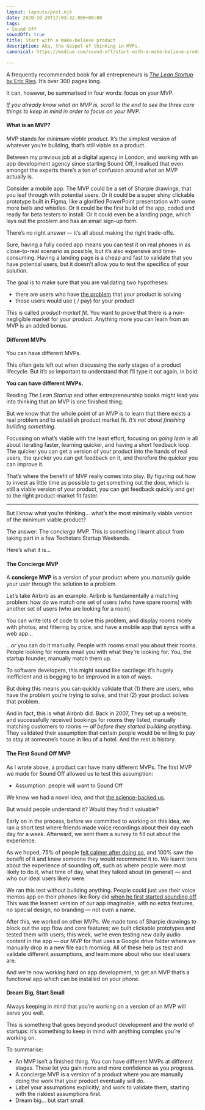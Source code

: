 ```yaml
---
layout: layouts/post.njk
date: 2020-10-20T17:03:32.000+00:00
tags:
- Sound Off
soundOff: true
title: Start with a make-believe product
description: Aka, the Gospel of thinking in MVPs.
canonical: https://medium.com/sound-off/start-with-a-make-believe-product-873c5ebb643b

---
```


A frequently recommended book for all entrepreneurs is [_The Lean Startup_ by Eric Ries](https://medium.com/@tdevroome/book-summary-the-lean-startup-2113c0cf4289). It’s over 300 pages long.

It can, however, be summarised in four words: focus on your MVP.

_If you already know what an MVP is, scroll to the end to see the three core things to keep in mind in order to focus on your MVP._

#### What is an MVP?

MVP stands for _minimum viable product._ It’s the simplest version of whatever you’re building, that’s still viable as a product.

Between my previous job at a digital agency in London, and working with an app development agency since starting Sound Off, I realised that even amongst the experts there’s a ton of confusion around what an MVP actually is.

Consider a mobile app. The MVP could be a set of Sharpie drawings, that you leaf through with potential users. Or it could be a super shiny clickable prototype built in Figma, like a glorified PowerPoint presentation with some more bells and whistles. Or it could be the first build of the app, coded and ready for beta testers to install. Or it could even be a landing page, which lays out the problem and has an email sign-up form.

There’s no right answer — it’s all about making the right trade-offs.

Sure, having a fully coded app means you can test it on real phones in as close-to-real scenario as possible, but it’s also expensive and time-consuming. Having a landing page is a cheap and fast to validate that you have potential users, but it doesn’t allow you to test the specifics of your solution.

The goal is to make sure that you are validating two hypotheses:

* there are users who have [the problem](https://medium.com/sound-off/should-you-build-your-app-idea-4fbc97c777fa) that your product is solving
* those users would use ( / pay) for your product

This is called _product-market fit_. You want to prove that there is a non-negligible market for your product. Anything more you can learn from an MVP is an added bonus.

#### Different MVPs

You can have different MVPs.

This often gets left out when discussing the early stages of a product lifecycle. But it’s so important to understand that I’ll type it out again, in bold.

**You can have different MVPs.**

Reading _The Lean Startup_ and other entrepreneurship books might lead you into thinking that an MVP is one finished thing.

But we know that the whole point of an MVP is to learn that there exists a real problem and to establish product market fit. _It’s not about finishing building something._

Focussing on what’s viable with the least effort, focusing on _going lean_ is all about iterating faster, learning quicker, and having a short feedback loop. The quicker you can get a version of your product into the hands of real users, the quicker you can get feedback on it, and therefore the quicker you can improve it.

That’s where the benefit of MVP really comes into play. By figuring out how to invest as little time as possible to get something out the door, which is still a viable version of your product, you can get feedback quickly and get to the right product-market fit faster.

***

But I know what you’re thinking… what’s the most minimally viable version of the minimum viable product?

The answer: The _concierge MVP._ This is something I learnt about from taking part in a few Techstars Startup Weekends.

Here’s what it is…

#### The Concierge MVP

A **concierge MVP** is a version of your product where you _manually_ guide your user through the solution to a problem.

Let’s take Airbnb as an example. Airbnb is fundamentally a matching problem: how do we match one set of users (who have spare rooms) with another set of users (who are looking for a room).

You can write lots of code to solve this problem, and display rooms nicely with photos, and filtering by price, and have a mobile app that syncs with a web app…

…or you can do it manually. People with rooms email you about their rooms. People looking for rooms email you with what they’re looking for. You, the startup founder, manually match them up.

To software developers, this might sound like sacrilege: it’s hugely inefficient and is begging to be improved in a ton of ways.

But doing this means you can quickly validate that (1) there are users, who have the problem you’re trying to solve, and that (2) your product solves that problem.

And in fact, this is what Airbnb did. Back in 2007, They set up a website, and successfully received bookings for rooms they listed, manually matching customers to rooms — _all before they started building anything_. They validated their assumption that certain people would be willing to pay to stay at someone’s house in lieu of a hotel. And the rest is history.

#### The First Sound Off MVP

As I wrote above, a product can have many different MVPs. The first MVP we made for Sound Off allowed us to test this assumption:

* Assumption: people will want to Sound Off

We knew we had a novel idea, and that [the science-backed us](https://medium.com/sound-off/five-reasons-science-says-you-should-journal-c0d35d889f2f).

But would people understand it? Would they find it valuable?

Early on in the process, before we committed to working on this idea, we ran a short test where friends made voice recordings about their day each day for a week. Afterward, we sent them a survey to fill out about the experience.

As we hoped, 75% of people [felt calmer after doing so](https://medium.com/sound-off/meditation-for-people-who-cant-sit-still-4cb59c8e7ab3), and 100% saw the benefit of it and knew someone they would recommend it to. We learnt tons about the experience of sounding off, such as where people were most likely to do it, what time of day, what they talked about (in general) — and who our ideal users likely were.

We ran this test without building anything. People could just use their voice memos app on their phones like Rory did [when he first started sounding off](https://medium.com/sound-off/we-started-a-start-up-in-lockdown-16ddd7a8d297). This was the leanest version of our app imaginable, with no extra features, no special design, no branding — not even a name.

After this, we worked on other MVPs. We made tons of Sharpie drawings to block out the app flow and core features; we built clickable prototypes and tested them with users; this week, we’re even testing new daily audio content in the app — our MVP for that uses a Google drive folder where we manually drop in a new file each morning. All of these help us test and validate different assumptions, and learn more about who our ideal users are.

And we’re now working hard on app development, to get an MVP that’s a functional app which can be installed on your phone.

#### Dream Big, Start Small

Always keeping in mind that you’re working on a version of an MVP will serve you well.

This is something that goes beyond product development and the world of startups: it’s something to keep in mind with anything complex you’re working on.

To summarise:

* An MVP isn’t a finished thing. You can have different MVPs at different stages. These let you gain more and more confidence as you progress.
* A concierge MVP is a version of a product where you are manually doing the work that your product eventually will do.
* Label your assumptions explicitly, and work to validate them, starting with the riskiest assumptions first.
* Dream big… but start small.